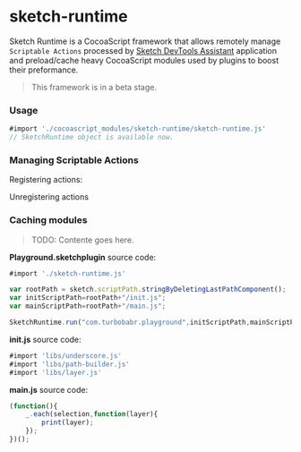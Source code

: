 sketch-runtime
==============

Sketch Runtime is a CocoaScript framework that allows remotely manage `Scriptable Actions` processed by [Sketch DevTools Assistant](https://github.com/turbobabr/sketch-devtools-assistant) application and preload/cache heavy CocoaScript modules used by plugins to boost their preformance.

> This framework is in a beta stage.

### Usage

```JavaScript
#import './cocoascript_modules/sketch-runtime/sketch-runtime.js'
// SketchRuntime object is available now.
```

### Managing Scriptable Actions

Registering actions:

Unregistering actions

### Caching modules

> TODO: Contente goes here.

**Playground.sketchplugin** source code:
```JavaScript
#import './sketch-runtime.js'

var rootPath = sketch.scriptPath.stringByDeletingLastPathComponent();
var initScriptPath=rootPath+"/init.js";
var mainScriptPath=rootPath+"/main.js";

SketchRuntime.run("com.turbobabr.playground",initScriptPath,mainScriptPath);
```

**init.js** source code:
```JavaScript
#import 'libs/underscore.js'
#import 'libs/path-builder.js'
#import 'libs/layer.js'
```

**main.js** source code:
```JavaScript
(function(){
    _.each(selection,function(layer){
        print(layer);
    });
})();

```
